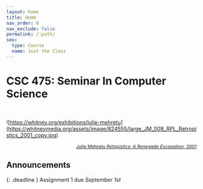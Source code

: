 ```yaml
---
layout: home
title: Home
nav_order: 0
nav_exclude: false
permalink: /:path/
seo:
  type: Course
  name: Just the Class
---
```


<h1>CSC 475: Seminar In Computer Science</h1>

<br/>

<!-- ![](https://arc-anglerfish-washpost-prod-washpost.s3.amazonaws.com/public/UZTGD2L2EFFOJANV7G752OAPVA.jpg) -->

<!-- ![](https://news.artnet.com/app/news-upload/2019/11/6-1.jpg) -->

![https://whitney.org/exhibitions/julie-mehretu](https://whitneymedia.org/assets/image/824555/large_JM_008_RPL_Retropistics_2001_copy.jpg)
<p style="text-align: right;color:gray;font-size: 0.75rem;"><a href="https://en.wikipedia.org/wiki/Julie_Mehretu">Julie Mehretu <i>Retopistics: A Renegade Excavation</i>, 2001</a></p>

## Announcements

{: .deadline }
Assignment 1 due _September 1st_
